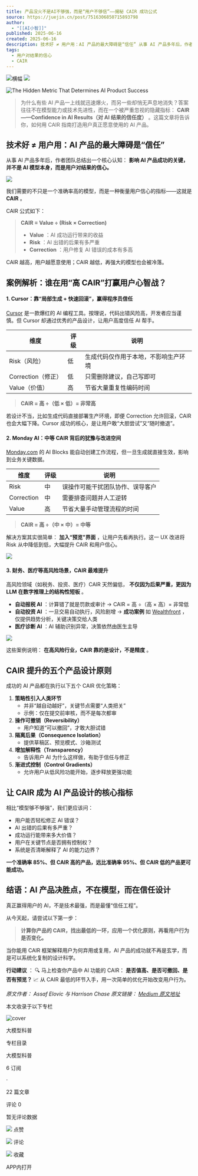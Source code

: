 ```yaml
---
title: 产品没火不是AI不够强，而是“用户不够信”——揭秘 CAIR 成功公式
source: https://juejin.cn/post/7516306850715893798
author:
  - "[[AI小智]]"
published: 2025-06-16
created: 2025-06-16
description: 技术好 ≠ 用户用：AI 产品的最大障碍是“信任” 从事 AI 产品多年后，作者团队总结出一个核心认知：影响 AI 产品成功的关键，并不是 AI 模型本身，而是用户对结果的信心。 我们需要的不只是一个
tags:
  - 用户对结果的信心
  - CAIR
---
```

![横幅](https://p26-piu.byteimg.com/tos-cn-i-8jisjyls3a/8694dbc29caa4b59bda5f4181f3bd6ef~tplv-8jisjyls3a-2:0:0:q75.image) ![](https://p3-piu.byteimg.com/tos-cn-i-8jisjyls3a/796c19f610c146ffac65db71d7329490~tplv-8jisjyls3a-2:0:0:q75.image)

![The Hidden Metric That Determines AI Product Success](https://p6-xtjj-sign.byteimg.com/tos-cn-i-73owjymdk6/ed03922f0ffc4545b2290fc250db8cc6~tplv-73owjymdk6-jj-mark-v1:0:0:0:0:5o6Y6YeR5oqA5pyv56S-5Yy6IEAgQUnlsI_mmbo=:q75.awebp?rk3s=f64ab15b&x-expires=1750639187&x-signature=v1t4Klhmzzr%2BdWEDSoHgriBDqFo%3D)

> 为什么有些 AI 产品一上线就迅速爆火，而另一些却悄无声息地消失？答案往往不在模型能力或技术先进性，而在一个被严重忽视的隐藏指标： **CAIR——Confidence in AI Results（对 AI 结果的信任度）** 。这篇文章将告诉你，如何用 CAIR 指南打造用户真正愿意使用的 AI 产品。

## 技术好 ≠ 用户用：AI 产品的最大障碍是“信任”

从事 AI 产品多年后，作者团队总结出一个核心认知： **影响 AI 产品成功的关键，并不是 AI 模型本身，而是用户对结果的信心。**

![](https://p6-xtjj-sign.byteimg.com/tos-cn-i-73owjymdk6/c7a475e42c15430197289ee09c3f867e~tplv-73owjymdk6-jj-mark-v1:0:0:0:0:5o6Y6YeR5oqA5pyv56S-5Yy6IEAgQUnlsI_mmbo=:q75.awebp?rk3s=f64ab15b&x-expires=1750639187&x-signature=EQxz24ly17Gj6nZWtoBi5R5d30w%3D)

我们需要的不只是一个准确率高的模型，而是一种衡量用户信心的指标——这就是 **CAIR** 。

CAIR 公式如下：

> **CAIR = Value ÷ (Risk × Correction)**
> 
> - **Value** ：AI 成功运行带来的收益
> - **Risk** ：AI 出错的后果有多严重
> - **Correction** ：用户修复 AI 错误的成本有多高

CAIR 越高，用户越愿意使用；CAIR 越低，再强大的模型也会被冷落。

## 案例解析：谁在用“高 CAIR”打赢用户心智战？

#### 1\. Cursor：靠“局部生成 + 快速回滚”，赢得程序员信任

[Cursor](https://link.juejin.cn/?target=https%3A%2F%2Fwww.cursor.com%2F%3Fref%3Dblog.langchain.dev "https://www.cursor.com/?ref=blog.langchain.dev") 是一款爆红的 AI 编程工具。按理说，代码出错风险高，开发者应当谨慎。但 Cursor 却通过优秀的产品设计，让用户高度信任 AI 帮手。

| 维度 | 评级 | 说明 |
| --- | --- | --- |
| Risk（风险） | 低 | 生成代码仅作用于本地，不影响生产环境 |
| Correction（修正） | 低 | 只需删除建议，自己写即可 |
| Value（价值） | 高 | 节省大量重复性编码时间 |

> **CAIR = 高 ÷（低 × 低）= 非常高**

若设计不当，比如生成代码直接部署生产环境，即便 Correction 允许回滚，CAIR 也会大幅下降。Cursor 成功的核心，是让用户敢“大胆尝试”又“随时撤退”。

#### 2\. Monday AI：中等 CAIR 背后的犹豫与改进空间

[Monday.com](https://link.juejin.cn/?target=https%3A%2F%2Fmonday.com%2Fw%2Fai%3Fref%3Dblog.langchain.dev "https://monday.com/w/ai?ref=blog.langchain.dev") 的 AI Blocks 能自动创建工作流程，但一旦生成就直接生效，影响到业务关键数据。

| 维度 | 评级 | 说明 |
| --- | --- | --- |
| Risk | 中 | 误操作可能干扰团队协作、误导客户 |
| Correction | 中 | 需要排查问题并人工逆转 |
| Value | 高 | 节省大量手动管理流程的时间 |

> **CAIR = 高 ÷（中 × 中）= 中等**

解决方案其实很简单： **加入“预览”界面** ，让用户先看再执行。这一 UX 改进将 Risk 从中降低到低，大幅提升 CAIR 和用户信心。

![](https://p6-xtjj-sign.byteimg.com/tos-cn-i-73owjymdk6/b4050d40ad4345c3979993a607d0b8f6~tplv-73owjymdk6-jj-mark-v1:0:0:0:0:5o6Y6YeR5oqA5pyv56S-5Yy6IEAgQUnlsI_mmbo=:q75.awebp?rk3s=f64ab15b&x-expires=1750639187&x-signature=XeRVxWHFNw6TYEF8a%2F2mR5Vo%2BUc%3D)

#### 3\. 财务、医疗等高风险场景，CAIR 最难提升

高风险领域（如税务、投资、医疗）CAIR 天然偏低， **不仅因为后果严重，更因为 LLM 在数字推理上的结构性短板** 。

- **自动报税 AI** ：计算错了就是罚款或审计 → CAIR = 高 ÷（高 × 高）= 非常低
- **自动投资 AI** ：一旦交易自动执行，风险剧增 → **成功案例** 如 [Wealthfront](https://link.juejin.cn/?target=https%3A%2F%2Fwww.wealthfront.com%2F%3Fref%3Dblog.langchain.dev "https://www.wealthfront.com/?ref=blog.langchain.dev") ，仅提供趋势分析，关键决策交给人类
- **医疗诊断 AI** ：AI 辅助识别异常，决策依然由医生主导

![](https://p6-xtjj-sign.byteimg.com/tos-cn-i-73owjymdk6/4931413a855c431ebc136c1d5a85be9d~tplv-73owjymdk6-jj-mark-v1:0:0:0:0:5o6Y6YeR5oqA5pyv56S-5Yy6IEAgQUnlsI_mmbo=:q75.awebp?rk3s=f64ab15b&x-expires=1750639187&x-signature=%2BRXJQuvJWurli350Mh8xl%2BZH3eA%3D)

这些案例说明： **在高风险行业，CAIR 靠的是设计，不是精度** 。

## CAIR 提升的五个产品设计原则

成功的 AI 产品都在执行以下五个 CAIR 优化策略：

1. **策略性引入人类环节**
	- 并非“越自动越好”，关键节点需要“人类把关”
	- 示例：仅在提交前审核，而不是每次都审
2. **操作可撤销（Reversibility）**
	- 用户知道“可以撤回”，才敢大胆试错
3. **隔离后果（Consequence Isolation）**
	- 提供草稿区、预览模式、沙箱测试
4. **增加解释性（Transparency）**
	- 告诉用户 AI 为什么这样做，有助于信任与修正
5. **渐进式控制（Control Gradients）**
	- 允许用户从低风险功能开始，逐步释放更强功能

## 让 CAIR 成为 AI 产品设计的核心指标

相比“模型够不够强”，我们更应该问：

- 用户能否轻松修正 AI 错误？
- AI 出错的后果有多严重？
- 成功运行能带来多大价值？
- 用户在关键节点是否拥有控制权？
- 系统是否清晰解释了 AI 的能力边界？

**一个准确率 85%、但 CAIR 高的产品，远比准确率 95%、但 CAIR 低的产品更可能成功。**

## 结语：AI 产品决胜点，不在模型，而在信任设计

真正赢得用户的 AI，不是技术最强，而是最懂“信任工程”。

从今天起，请尝试以下第一步：

> **计算你产品的 CAIR，找出最低的一环，应用一个优化原则，再看用户行为是否变化。**

当你能用 CAIR 框架解释用户为何弃用或复用，AI 产品的成功就不再是玄学，而是可以系统化复制的设计科学。

**行动建议** ： 🔍 马上检查你产品中 AI 功能的 CAIR： **是否值高、是否可撤回、是否有预览？** 📈 从 CAIR 最低的环节入手，用一次简单的优化开始改变用户行为。

*原文作者： Assaf Elovic 与 Harrison Chase* *原文链接： [Medium 原文地址](https://link.juejin.cn/?target=https%3A%2F%2Fmedium.com%2F%40assafelovic%2Fthe-hidden-metric-that-determines-ai-product-success-799a98fd57aa%3Fref%3Dblog.langchain.dev "https://medium.com/@assafelovic/the-hidden-metric-that-determines-ai-product-success-799a98fd57aa?ref=blog.langchain.dev")*

本文收录于以下专栏

![cover](https://p1-juejin.byteimg.com/tos-cn-i-k3u1fbpfcp/95414745836549ce9143753e2a30facd~tplv-k3u1fbpfcp-jj:160:120:0:0:q75.avis)

大模型科普

专栏目录

大模型科普

6 订阅

·

22 篇文章

评论 0

暂无评论数据

![](https://lf-web-assets.juejin.cn/obj/juejin-web/xitu_juejin_web/c12d6646efb2245fa4e88f0e1a9565b7.svg) 点赞

![](https://lf-web-assets.juejin.cn/obj/juejin-web/xitu_juejin_web/336af4d1fafabcca3b770c8ad7a50781.svg) 评论

![](https://lf-web-assets.juejin.cn/obj/juejin-web/xitu_juejin_web/3d482c7a948bac826e155953b2a28a9e.svg) 收藏

APP内打开